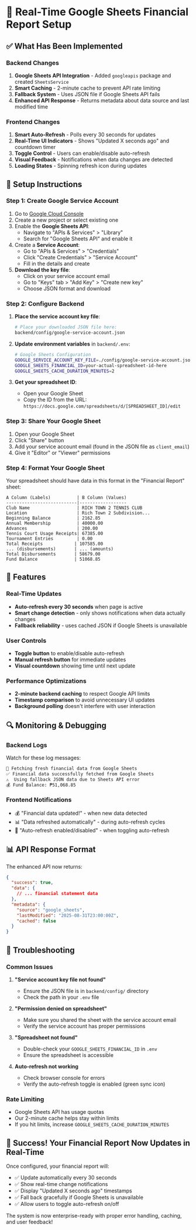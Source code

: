 # 🚀 Real-Time Google Sheets Financial Report Setup

## ✅ What Has Been Implemented

### Backend Changes
1. **Google Sheets API Integration** - Added `googleapis` package and created `SheetsService`
2. **Smart Caching** - 2-minute cache to prevent API rate limiting
3. **Fallback System** - Uses JSON file if Google Sheets API fails
4. **Enhanced API Response** - Returns metadata about data source and last modified time

### Frontend Changes
1. **Smart Auto-Refresh** - Polls every 30 seconds for updates
2. **Real-Time UI Indicators** - Shows "Updated X seconds ago" and countdown timer
3. **Toggle Control** - Users can enable/disable auto-refresh
4. **Visual Feedback** - Notifications when data changes are detected
5. **Loading States** - Spinning refresh icon during updates

## 🔧 Setup Instructions

### Step 1: Create Google Service Account

1. Go to [Google Cloud Console](https://console.cloud.google.com/)
2. Create a new project or select existing one
3. Enable the **Google Sheets API**:
   - Navigate to "APIs & Services" > "Library"
   - Search for "Google Sheets API" and enable it
4. Create a **Service Account**:
   - Go to "APIs & Services" > "Credentials"
   - Click "Create Credentials" > "Service Account"
   - Fill in the details and create
5. **Download the key file**:
   - Click on your service account email
   - Go to "Keys" tab > "Add Key" > "Create new key"
   - Choose JSON format and download

### Step 2: Configure Backend

1. **Place the service account key file**:
   ```bash
   # Place your downloaded JSON file here:
   backend/config/google-service-account.json
   ```

2. **Update environment variables** in `backend/.env`:
   ```bash
   # Google Sheets Configuration
   GOOGLE_SERVICE_ACCOUNT_KEY_FILE=./config/google-service-account.json
   GOOGLE_SHEETS_FINANCIAL_ID=your-actual-spreadsheet-id-here
   GOOGLE_SHEETS_CACHE_DURATION_MINUTES=2
   ```

3. **Get your spreadsheet ID**:
   - Open your Google Sheet
   - Copy the ID from the URL: `https://docs.google.com/spreadsheets/d/[SPREADSHEET_ID]/edit`

### Step 3: Share Your Google Sheet

1. Open your Google Sheet
2. Click "Share" button
3. Add your service account email (found in the JSON file as `client_email`)
4. Give it "Editor" or "Viewer" permissions

### Step 4: Format Your Google Sheet

Your spreadsheet should have data in this format in the "Financial Report" sheet:

```
A Column (Labels)          | B Column (Values)
---------------------------|------------------
Club Name                  | RICH TOWN 2 TENNIS CLUB
Location                   | Rich Town 2 Subdivision...
Beginning Balance          | 2162.85
Annual Membership          | 40000.00
Advances                   | 200.00
Tennis Court Usage Receipts| 67385.00
Tournament Entries         | 0.00
Total Receipts            | 107585.00
... (disbursements)       | ... (amounts)
Total Disbursements       | 58679.00
Fund Balance              | 51068.85
```

## 🎯 Features

### Real-Time Updates
- **Auto-refresh every 30 seconds** when page is active
- **Smart change detection** - only shows notifications when data actually changes
- **Fallback reliability** - uses cached JSON if Google Sheets is unavailable

### User Controls
- **Toggle button** to enable/disable auto-refresh
- **Manual refresh button** for immediate updates
- **Visual countdown** showing time until next update

### Performance Optimizations
- **2-minute backend caching** to respect Google API limits
- **Timestamp comparison** to avoid unnecessary UI updates
- **Background polling** doesn't interfere with user interaction

## 🔍 Monitoring & Debugging

### Backend Logs
Watch for these log messages:
```bash
🔄 Fetching fresh financial data from Google Sheets
✅ Financial data successfully fetched from Google Sheets
⚠️  Using fallback JSON data due to Sheets API error
💰 Fund Balance: ₱51,068.85
```

### Frontend Notifications
- 💰 "Financial data updated!" - when new data detected
- 📊 "Data refreshed automatically" - during auto-refresh cycles
- 🔄 "Auto-refresh enabled/disabled" - when toggling auto-refresh

## 📊 API Response Format

The enhanced API now returns:
```json
{
  "success": true,
  "data": {
    // ... financial statement data
  },
  "metadata": {
    "source": "google_sheets",
    "lastModified": "2025-08-31T23:00:00Z",
    "cached": false
  }
}
```

## 🚨 Troubleshooting

### Common Issues

1. **"Service account key file not found"**
   - Ensure the JSON file is in `backend/config/` directory
   - Check the path in your `.env` file

2. **"Permission denied on spreadsheet"**
   - Make sure you shared the sheet with the service account email
   - Verify the service account has proper permissions

3. **"Spreadsheet not found"**
   - Double-check your `GOOGLE_SHEETS_FINANCIAL_ID` in `.env`
   - Ensure the spreadsheet is accessible

4. **Auto-refresh not working**
   - Check browser console for errors
   - Verify the auto-refresh toggle is enabled (green sync icon)

### Rate Limiting
- Google Sheets API has usage quotas
- Our 2-minute cache helps stay within limits
- If you hit limits, increase `GOOGLE_SHEETS_CACHE_DURATION_MINUTES`

## 🎉 Success! Your Financial Report Now Updates in Real-Time

Once configured, your financial report will:
- ✅ Update automatically every 30 seconds
- ✅ Show real-time change notifications
- ✅ Display "Updated X seconds ago" timestamps
- ✅ Fall back gracefully if Google Sheets is unavailable
- ✅ Allow users to toggle auto-refresh on/off

The system is now enterprise-ready with proper error handling, caching, and user feedback!